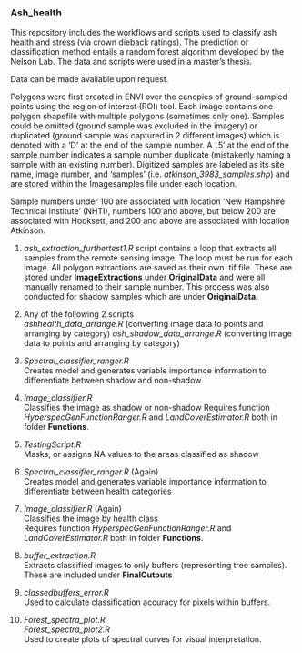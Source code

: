 ### Ash_health

This repository includes the workflows and scripts used to classify ash health and stress (via crown dieback ratings). The prediction or classification method entails a random forest algorithm developed by the Nelson Lab. The data and scripts were used in a master’s thesis. 

Data can be made available upon request. 

Polygons were first created in ENVI over the canopies of ground-sampled points using the region of interest (ROI) tool. Each image contains one polygon shapefile with multiple polygons (sometimes only one). Samples could be omitted (ground sample was excluded in the imagery) or duplicated (ground sample was captured in 2 different images) which is denoted with a ‘D’ at the end of the sample number. A ‘.5’ at the end of the sample number indicates a sample number duplicate (mistakenly naming a sample with an existing number). Digitized samples are labeled as its site name, image number, and ‘samples’ (i.e. *atkinson_3983_samples.shp*) and are stored within the Imagesamples file under each location. 

Sample numbers under 100 are associated with location ‘New Hampshire Technical Institute’ (NHTI), numbers 100 and above, but below 200 are associated with Hooksett, and 200 and above are associated with location Atkinson.  

1.	*ash_extraction_furthertest1.R* script contains a loop that extracts all samples from the remote sensing image. The loop must be run for each image. All polygon extractions are saved as their own .tif file. These are stored under **ImageExtractions** under **OriginalData** and were all manually renamed to their sample number. This process was also conducted for shadow samples which are under **OriginalData**. 

2.	Any of the following 2 scripts   
*ashhealth_data_arrange.R* (converting image data to points and arranging by category)
*ash_shadow_data_arrange.R* (converting image data to points and arranging by category)

3.	*Spectral_classifier_ranger.R*  
Creates model and generates variable importance information to differentiate between shadow and non-shadow

4.	*Image_classifier.R*  
Classifies the image as shadow or non-shadow
Requires function *HyperspecGenFunctionRanger.R* and *LandCoverEstimator.R* both in folder **Functions**.

5.	*TestingScript.R*  
Masks, or assigns NA values to the areas classified as shadow

6.	*Spectral_classifier_ranger.R* (Again)  
Creates model and generates variable importance information to differentiate between health categories
7.	*Image_classifier.R* (Again)  
Classifies the image by health class  
Requires function *HyperspecGenFunctionRanger.R* and *LandCoverEstimator.R* both in folder **Functions**. 

8.	*buffer_extraction.R*  
Extracts classified images to only buffers (representing tree samples). These are included under **FinalOutputs**

9.	*classedbuffers_error.R*  
Used to calculate classification accuracy for pixels within buffers. 

10.	*Forest_spectra_plot.R*  
*Forest_spectra_plot2.R*  
Used to create plots of spectral curves for visual interpretation.
